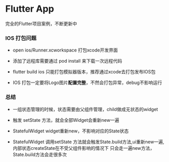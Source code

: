 # Flutter App

完全的Flutter项目案例，不断更新中

### IOS 打包问题
- open ios/Runner.xcworkspace  打包xcode开发界面

- 添加了远程库需要通过 pod install 来下载一次远程代码

- flutter build ios 只能打包模拟器版本，推荐通过xcode去打包发布IOS包 

- IOS 打包一定要将Logo图片**配置完整**，不然会打包异常，debug不影响运行


### 总结
- 一组状态管理的时候，状态需要由父组件管理，child做成无状态的widget

- 触发 setState 方法，就会全部Widget会重新new一遍

- StatefulWidget widget重新new，不影响对应的State状态

- StatefulWidget 调用setState 方法就会触发State.build方法,ui重新new一遍,内部状态createState在不受父组件影响的情况下
只会走一遍new方法，State.build方法会走很多次